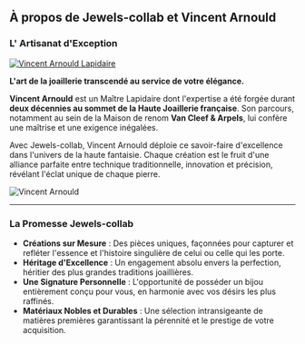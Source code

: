 ## À propos de Jewels-collab et Vincent Arnould

### L' Artisanat d'Exception

[![Vincent Arnould Lapidaire](https://i.ytimg.com/vi/tXxmUyMSLUA/hqdefault.jpg)](https://m.youtube.com/watch?v=tXxmUyMSLUA&pp=ygUbbGFwaWRhaXJlIHBpZXJyZSBwcsOpY2lldXNl)

**L'art de la joaillerie transcendé au service de votre élégance.**

**Vincent Arnould** est un Maître Lapidaire dont l'expertise a été forgée durant **deux décennies au sommet de la Haute Joaillerie française**. Son parcours, notamment au sein de la Maison de renom **Van Cleef & Arpels**, lui confère une maîtrise et une exigence inégalées.

Avec Jewels-collab, Vincent Arnould déploie ce savoir-faire d'excellence dans l'univers de la haute fantaisie. Chaque création est le fruit d'une alliance parfaite entre technique traditionnelle, innovation et précision, révélant l'éclat unique de chaque pierre.

![Vincent Arnould](/images/about/vincent.jpeg)

---

### La Promesse Jewels-collab

* **Créations sur Mesure** : Des pièces uniques, façonnées pour capturer et refléter l'essence et l'histoire singulière de celui ou celle qui les porte.
* **Héritage d'Excellence** : Un engagement absolu envers la perfection, héritier des plus grandes traditions joaillières.
* **Une Signature Personnelle** : L'opportunité de posséder un bijou entièrement conçu pour vous, en harmonie avec vos désirs les plus raffinés.
* **Matériaux Nobles et Durables** : Une sélection intransigeante de matières premières garantissant la pérennité et le prestige de votre acquisition.
